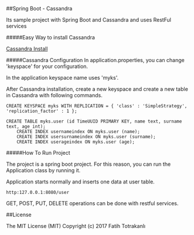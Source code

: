 ##Spring Boot - Cassandra

Its sample project with Spring Boot and Cassandra and uses RestFul services

#####Easy Way to install Cassandra

[Cassandra Install](https://gist.github.com/hkhamm/a9a2b45dd749e5d3b3ae)

#####Cassandra Configuration
In application.properties, you can change 'keyspace' for your configuration.

In the application keyspace name uses 'myks'.

After Cassandra installation, create a new keyspace and create a new table in Cassandra with following commands.

```
CREATE KEYSPACE myks WITH REPLICATION = { 'class' : 'SimpleStrategy', 'replication_factor' : 1 };

CREATE TABLE myks.user (id TimeUUID PRIMARY KEY, name text, surname text, age int);
	CREATE INDEX usernameindex ON myks.user (name);
	CREATE INDEX usersurnameindex ON myks.user (surname);
	CREATE INDEX userageindex ON myks.user (age);
```

#####How To Run Project

The project is a spring boot project. For this reason, you can run the Application class by running it.

Application starts normally and inserts one data at user table.

```
http:127.0.0.1:8080/user
```


GET, POST, PUT, DELETE operations can be done with restful services.

##License

The MIT License (MIT) Copyright (c) 2017 Fatih Totrakanlı